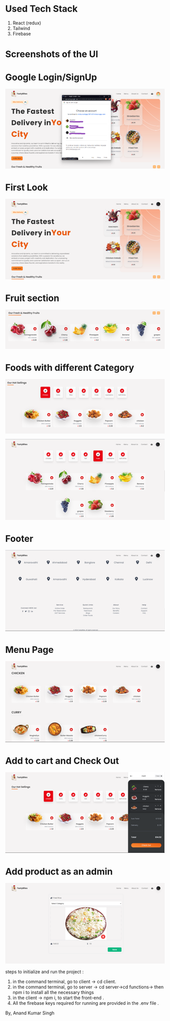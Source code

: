 
# Used Tech Stack
1. React (redux)
2. Tailwind
3. Firebase


# Screenshots of the UI

# Google Login/SignUp
![Login](image-8.png)


# First Look
![Main-UI](image.png)

# Fruit section
![fruits](image-1.png)

# Foods with different Category

![Hot sellings-1](image-2.png)

![Hot sellings-2](image-3.png)

# Footer

![Footer](image-4.png)

# Menu Page

![Menu](image-5.png)

# Add to cart and Check Out

![Check-out](image-6.png)

# Add product as an admin

![add-product](image-7.png)

steps to initialize and run the project : 
1. in the command terminal, go to client -> cd client.
2. in the command terminal, go to server -> cd server->cd functions-> then npm i to install all the necessary things 
3. in the client -> npm i, to start the front-end . 
4. All the firebase keys required for running are provided in the .env file . 

By, 
Anand Kumar Singh
